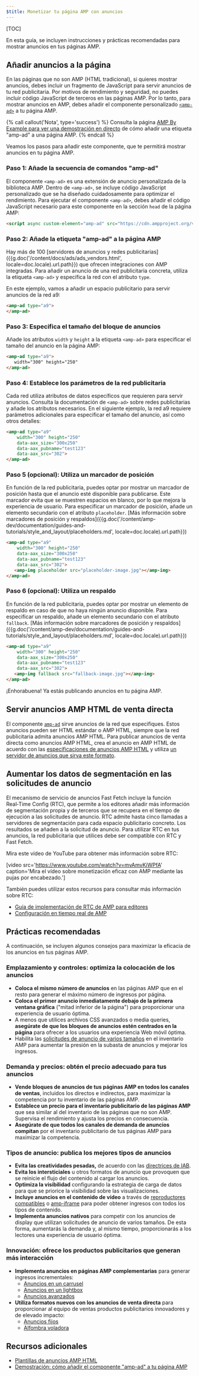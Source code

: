 ```yaml
---
$title: Monetizar tu página AMP con anuncios
---
```


[TOC]

En esta guía, se incluyen instrucciones y prácticas recomendadas para mostrar anuncios en tus páginas AMP.

## Añadir anuncios a la página

En las páginas que no son AMP (HTML tradicional), si quieres mostrar anuncios, debes incluir un fragmento de JavaScript para servir anuncios de tu red publicitaria.  Por motivos de rendimiento y seguridad, no puedes incluir código JavaScript de terceros en las páginas AMP.  Por lo tanto, para mostrar anuncios en AMP, debes añadir el componente personalizado [`<amp-ad>`](/es/docs/reference/components/amp-ad.html) a tu página AMP.

{% call callout('Nota', type='success') %}
Consulta la página [AMP By Example para ver una demostración en directo](https://ampbyexample.com/components/amp-ad/) de cómo añadir una etiqueta "amp-ad" a una página AMP.
{% endcall %}

Veamos los pasos para añadir este componente, que te permitirá mostrar anuncios en tu página AMP.

### Paso 1: Añade la secuencia de comandos "amp-ad"

El componente `<amp-ad>` es una extensión de anuncio personalizada de la biblioteca AMP. Dentro de `<amp-ad>`, se incluye código JavaScript personalizado que se ha diseñado cuidadosamente para optimizar el rendimiento. Para ejecutar el componente `<amp-ad>`, debes añadir el código JavaScript necesario para este componente en la sección `head` de la página AMP:

```html
<script async custom-element="amp-ad" src="https://cdn.ampproject.org/v0/amp-ad-0.1.js"></script>
```

### Paso 2: Añade la etiqueta "amp-ad" a la página AMP

Hay más de 100 [servidores de anuncios y redes publicitarias]({{g.doc('/content/docs/ads/ads_vendors.html', locale=doc.locale).url.path}}) que ofrecen integraciones con AMP integradas.  Para añadir un anuncio de una red publicitaria concreta, utiliza la etiqueta `<amp-ad>` y especifica la red con el atributo `type`.

En este ejemplo, vamos a añadir un espacio publicitario para servir anuncios de la red a9: 

```html
<amp-ad type="a9">
</amp-ad>
```

### Paso 3: Especifica el tamaño del bloque de anuncios

Añade los atributos `width` y `height` a la etiqueta `<amp-ad>`  para especificar el tamaño del anuncio en la página AMP: 

```html hl_lines="2"
<amp-ad type="a9">
   width="300" height="250"
</amp-ad>
```

### Paso 4: Establece los parámetros de la red publicitaria

Cada red utiliza atributos de datos específicos que requieren para servir anuncios.  Consulta la documentación de `<amp-ad>` sobre redes publicitarias y añade los atributos necesarios. En el siguiente ejemplo, la red a9 requiere parámetros adicionales para especificar el tamaño del anuncio, así como otros detalles:

```html hl_lines="3 4 5"
<amp-ad type="a9"
    width="300" height="250"
    data-aax_size="300x250"
    data-aax_pubname="test123"
    data-aax_src="302">
</amp-ad>
```

### Paso 5 (opcional): Utiliza un marcador de posición 

En función de la red publicitaria, puedes optar por mostrar un marcador de posición hasta que el anuncio esté disponible para publicarse. Este marcador evita que se muestren espacios en blanco, por lo que mejora la experiencia de usuario.  Para especificar un marcador de posición, añade un elemento secundario con el atributo `placeholder`. [Más información sobre marcadores de posición y respaldos]({{g.doc('/content/amp-dev/documentation/guides-and-tutorials/style_and_layout/placeholders.md', locale=doc.locale).url.path}})

```html hl_lines="6"
<amp-ad type="a9"
    width="300" height="250"
    data-aax_size="300x250"
    data-aax_pubname="test123"
    data-aax_src="302">
   <amp-img placeholder src="placeholder-image.jpg"></amp-img>
</amp-ad>
```

### Paso 6 (opcional): Utiliza un respaldo 

En función de la red publicitaria, puedes optar por mostrar un elemento de respaldo en caso de que no haya ningún anuncio disponible. Para especificar un respaldo, añade un elemento secundario con el atributo `fallback`. [Más información sobre marcadores de posición y respaldos]({{g.doc('/content/amp-dev/documentation/guides-and-tutorials/style_and_layout/placeholders.md', locale=doc.locale).url.path}})

```html hl_lines="6"
<amp-ad type="a9"
    width="300" height="250"
    data-aax_size="300x250"
    data-aax_pubname="test123"
    data-aax_src="302">
   <amp-img fallback src="fallback-image.jpg"></amp-img>
</amp-ad>
```

¡Enhorabuena! Ya estás publicando anuncios en tu página AMP.

## Servir anuncios AMP HTML de venta directa

El componente [`amp-ad`](/es/docs/reference/components/amp-ad.html) sirve anuncios de la red que especifiques.  Estos anuncios pueden ser HTML estándar o AMP HTML, siempre que la red publicitaria admita anuncios AMP HTML. Para publicar anuncios de venta directa como anuncios AMP HTML, crea el anuncio en AMP HTML de acuerdo con las [especificaciones de anuncios AMP HTML](/es/docs/ads/a4a_spec.html) y utiliza [un servidor de anuncios que sirva este formato](https://github.com/ampproject/amphtml/blob/master/ads/google/a4a/docs/a4a-readme.md#publishers).

## Aumentar los datos de segmentación en las solicitudes de anuncio

El mecanismo de servicio de anuncios Fast Fetch incluye la función Real‑Time Config (RTC), que permite a los editores añadir más información de segmentación propia y de terceros que se recupera en el tiempo de ejecución a las solicitudes de anuncio. RTC admite hasta cinco llamadas a servidores de segmentación para cada espacio publicitario concreto. Los resultados se añaden a la solicitud de anuncio.  Para utilizar RTC en tus anuncios, la red publicitaria que utilices debe ser compatible con RTC y Fast Fetch.  

Mira este vídeo de YouTube para obtener más información sobre RTC:

[video src='https://www.youtube.com/watch?v=mvAmvKiWPfA' caption='Mira el vídeo sobre monetización eficaz con AMP mediante las pujas por encabezado.']

También puedes utilizar estos recursos para consultar más información sobre RTC:

*   [Guía de implementación de RTC de AMP para editores](https://github.com/ampproject/amphtml/blob/master/extensions/amp-a4a/rtc-publisher-implementation-guide.md)
*   [Configuración en tiempo real de AMP](https://github.com/ampproject/amphtml/blob/master/extensions/amp-a4a/rtc-documentation.md)


## Prácticas recomendadas

A continuación, se incluyen algunos consejos para maximizar la eficacia de los anuncios en tus páginas AMP.


### Emplazamiento y controles: optimiza la colocación de los anuncios

*   **Coloca el mismo número de anuncios** en las páginas AMP que en el resto para generar el máximo número de ingresos por página.
*   **Coloca el primer anuncio inmediatamente debajo de la primera ventana gráfica** ("mitad inferior de la página") para proporcionar una experiencia de usuario óptima.
*   A menos que utilices archivos CSS avanzados o media queries, **asegúrate de que los bloques de anuncios estén centrados en la página** para ofrecer a los usuarios una experiencia Web móvil óptima.
*   Habilita las [solicitudes de anuncio de varios tamaños](https://github.com/ampproject/amphtml/blob/master/ads/README.md#support-for-multi-size-ad-requests) en el inventario AMP para aumentar la presión en la subasta de anuncios y mejorar los ingresos.

### Demanda y precios: obtén el precio adecuado para tus anuncios

*   **Vende bloques de anuncios de tus páginas AMP en todos los canales de ventas**, incluidos los directos e indirectos, para maximizar la competencia por tu inventario de las páginas AMP.
*   **Establece un precio para el inventario publicitario de las páginas AMP** que sea similar al del inventario de las páginas que no son AMP. Supervisa el rendimiento y ajusta los precios en consecuencia.
*   **Asegúrate de que todos los canales de demanda de anuncios compitan** por el inventario publicitario de tus páginas AMP para maximizar la competencia.

### Tipos de anuncio: publica los mejores tipos de anuncios

*   **Evita las creatividades pesadas,** de acuerdo con las [directrices de IAB](http://www.iab.com/wp-content/uploads/2015/11/IAB_Display_Mobile_Creative_Guidelines_HTML5_2015.pdf).
*   **Evita los intersticiales** u otros formatos de anuncio que provoquen que se reinicie el flujo del contenido al cargar los anuncios.
*   **Optimiza la visibilidad** configurando la estrategia de carga de datos para que se priorice la visibilidad sobre las visualizaciones.
*   **Incluye anuncios en el contenido de vídeo** a través de [reproductores compatibles](/es/docs/reference/components.html#media) o [amp-iframe](https://ampbyexample.com/components/amp-iframe/) para poder obtener ingresos con todos los tipos de contenido.
*   **Implementa anuncios nativos** para competir con los anuncios de display que utilizan solicitudes de anuncio de varios tamaños. De esta forma, aumentarás la demanda y, al mismo tiempo, proporcionarás a los lectores una experiencia de usuario óptima.

### Innovación: ofrece los productos publicitarios que generan más interacción

*   **Implementa anuncios en páginas AMP complementarias** para generar ingresos incrementales:
    *   [Anuncios en un carrusel](https://ampbyexample.com/amp-ads/advanced_ads/carousel_ad/)
    *   [Anuncios en un lightbox](https://ampbyexample.com/amp-ads/experimental_ads/lightbox_ad/)
    *   [Anuncios avanzados](https://ampbyexample.com/amp-ads/#amp-ads/advanced_ads)
*   **Utiliza formatos nuevos con los anuncios de venta directa** para proporcionar al equipo de ventas productos publicitarios innovadores y de elevado impacto:
    *   [Anuncios fijos](https://ampbyexample.com/components/amp-sticky-ad/)
    *   [Alfombra voladora](https://ampbyexample.com/components/amp-fx-flying-carpet/)

## Recursos adicionales

*   [Plantillas de anuncios AMP HTML](https://ampbyexample.com/amp-ads/#amp-ads/advanced_ads)
*   [Demostración: cómo añadir el componente "amp-ad" a tu página AMP](https://ampbyexample.com/components/amp-ad/)
 
